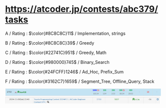 # https://atcoder.jp/contests/abc379/tasks

A / Rating : $\color{#8C8C8C}11$ / Implementation, strings

B / Rating : $\color{#8C8C8C}39$ / Greedy

C / Rating : $\color{#22741C}951$ / Greedy, Math

D / Rating : $\color{#980000}745$ / Binary_Search

E / Rating : $\color{#24FCFF}1246$ / Ad_Hoc, Prefix_Sum

F / Rating : $\color{#3162C7}1659$ / Segment_Tree, Offline_Query, Stack

![My Image](https://github.com/kss418/Atcoder/blob/main/ABC/Images/Standings/379.png)
![My Image](https://github.com/kss418/Atcoder/blob/main/ABC/Images/Performance/379.png)
